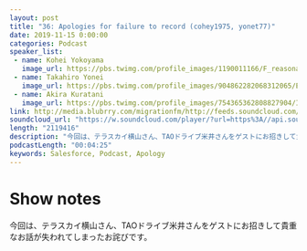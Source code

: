 ```yaml
---
layout: post
title: "36: Apologies for failure to record (cohey1975, yonet77)"
date: 2019-11-15 0:00:00
categories: Podcast
speaker_list:
 - name: Kohei Yokoyama
   image_url: https://pbs.twimg.com/profile_images/1190011166/F_reasonably_small.gif
 - name: Takahiro Yonei
   image_url: https://pbs.twimg.com/profile_images/904862282068312065/EipaTmja_400x400.jpg
 - name: Akira Kuratani
   image_url: https://pbs.twimg.com/profile_images/754365362808827904/Ig84TgbE_400x400.jpg
link: http://media.blubrry.com/migrationfm/http://feeds.soundcloud.com/stream/892500544-migrationfm-36-apologies-for-failure-to-record-cohey1975-yonet77.mp3
soundcloud_url: "https://w.soundcloud.com/player/?url=https%3A//api.soundcloud.com/tracks/892500544&color=%23ff5500&auto_play=false&hide_related=false&show_comments=true&show_user=true&show_reposts=false&show_teaser=true&visual=true"
length: "2119416"
description: "今回は、テラスカイ横山さん、TAOドライブ米井さんをゲストにお招きして貴重なお話が失われてしまったお詫びです。"
podcastLength: "00:04:25"
keywords: Salesforce, Podcast, Apology
---
```


# Show notes

今回は、テラスカイ横山さん、TAOドライブ米井さんをゲストにお招きして貴重なお話が失われてしまったお詫びです。
